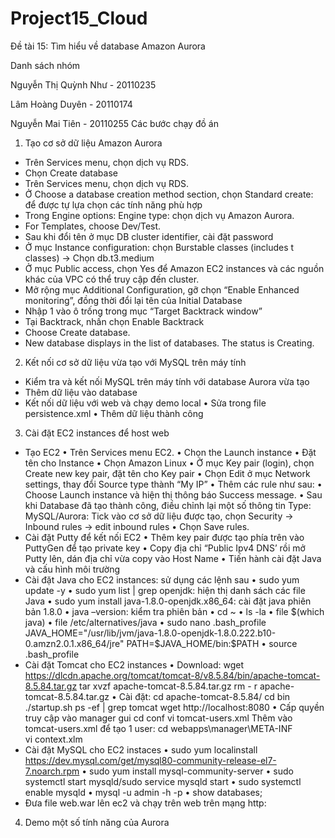 # Project15_Cloud
Đề tài 15: Tìm hiểu về database Amazon Aurora

Danh sách nhóm

Nguyễn Thị Quỳnh Như - 20110235

Lâm Hoàng Duyên - 20110174

Nguyễn Mai Tiên - 20110255
Các bước chạy đồ án
1. Tạo cơ sở dữ liệu Amazon Aurora
-	Trên Services menu, chọn dịch vụ RDS.
- Chọn Create database
-	Trên Services menu, chọn dịch vụ RDS.
-	Ở Choose a database creation method section, chọn Standard create: để được tự lựa chọn các tính năng phù hợp
-	Trong Engine options: Engine type: chọn dịch vụ Amazon Aurora.
-	 For Templates, choose Dev/Test.
-	Sau khi đổi tên ở mục DB cluster identifier, cài đặt password
-	Ở mục Instance configuration: chọn Burstable classes (includes t classes) -> Chọn db.t3.medium
-	Ở mục Public access, chọn Yes để Amazon EC2 instances và các nguồn khác của VPC có thể truy cập đến cluster.
-	Mở rộng mục Additional Configuration, gỡ chọn “Enable Enhanced monitoring”, đồng thời đổi lại tên của Initial Database
-	Nhập 1 vào ô trống trong mục “Target Backtrack window”
-	Tại Backtrack, nhấn chọn Enable Backtrack
-	Choose Create database.
-	New database displays in the list of databases. The status is Creating.
2. Kết nối cơ sở dữ liệu vừa tạo với MySQL trên máy tính 
- Kiểm tra và kết nối MySQL trên máy tính với database Aurora vừa tạo
-	Thêm dữ liệu vào database 
-	Kết nối dữ liệu với web và chạy demo local
•	Sửa trong file persistence.xml 
•	Thêm dữ liệu thành công
3. Cài đặt EC2 instances để host web
-	Tạo EC2
•	Trên Services menu  EC2.
•	Chọn the Launch instance 
•	Đặt tên cho Instance
•	Chọn Amazon Linux
•	Ở mục Key pair (login), chọn Create new key pair, đặt tên cho Key pair
•	Chọn Edit ở mục Network settings, thay đổi Source type thành “My IP”
•	Thêm các rule như sau:
•	Choose Launch instance và hiện thị thông báo Success message.
•	Sau khi Database đã tạo thành công, điều chỉnh lại một số thông tin Type: MySQL/Aurora: Tick vào cơ sở dữ liệu được tạo, chọn Security -> Inbound rules -> edit inbound rules
•	Chọn Save rules.
-	Cài đặt Putty để kết nối EC2
•	Thêm key pair được tạo phía trên vào PuttyGen để tạo private key
•	Copy địa chỉ “Public Ipv4 DNS’ rồi mở Putty lên, dán địa chỉ vừa copy vào Host Name 
•	Tiến hành cài đặt Java và cấu hình môi trường
-	Cài đặt Java cho EC2 instances: sử dụng các lệnh sau
•	sudo yum update -y
•	sudo yum list | grep openjdk: hiện thị danh sách các file Java
•	sudo yum install java-1.8.0-openjdk.x86_64: cài đặt java phiên bản 1.8.0
•	java –version: kiểm tra phiên bản
•	cd ~
•	ls -la
•	file $(which java)
•	file /etc/alternatives/java
•	sudo nano .bash_profile
JAVA_HOME="/usr/lib/jvm/java-1.8.0-openjdk-1.8.0.222.b10-0.amzn2.0.1.x86_64/jre"
PATH=$JAVA_HOME/bin:$PATH
•	source .bash_profile
-	Cài đặt Tomcat cho EC2 instances
•	Download:
  wget https://dlcdn.apache.org/tomcat/tomcat-8/v8.5.84/bin/apache-tomcat-8.5.84.tar.gz
  tar xvzf apache-tomcat-8.5.84.tar.gz
  rm - r apache-tomcat-8.5.84.tar.gz
•	Cài đặt:
  cd apache-tomcat-8.5.84/
  cd bin
  ./startup.sh
  ps -ef | grep tomcat
  wget http://localhost:8080
•	Cấp quyền truy cập vào manager gui
  cd conf
  vi tomcat-users.xml
  Thêm vào tomcat-users.xml để tạo 1 user: 
      <role rolename="manager-gui"/>
      <user username="admin" password="password" roles="manager-gui,manager-status,manager-script,manager-jmx,admin-gui"/>
  cd webapps\manager\META-INF\
  vi context.xlm
-	Cài đặt MySQL cho EC2 instaces 
•	sudo yum localinstall https://dev.mysql.com/get/mysql80-community-release-el7-7.noarch.rpm
•	sudo yum install mysql-community-server
•	sudo systemctl start mysqld/sudo service mysqld start
•	sudo systemctl enable mysqld
•	mysql -u admin -h -p
•	show databases;
-	Đưa file web.war lên ec2 và chạy trên web trên mạng http:
4. Demo một số tính năng của Aurora 
